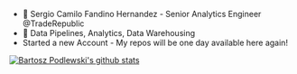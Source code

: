 - 👋 Sergio Camilo Fandino Hernandez - Senior Analytics Engineer @TradeRepublic
- 👀 Data Pipelines, Analytics, Data Warehousing 
- Started a new Account - My repos will be one day available here again! 


[![Bartosz Podlewski's github stats](https://github-readme-stats.vercel.app/api?username=sfandino&count_private=true&show_icons=true&theme=dracula)](https://github.com/sfandino)
